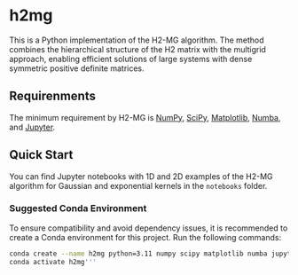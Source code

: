 # h2mg
This is a Python implementation of the H2-MG algorithm. The method combines the hierarchical structure of the H2 matrix with the multigrid approach, enabling efficient solutions of large systems with dense symmetric positive definite matrices.
## Requirenments

The minimum requirement by H2-MG is [NumPy](http://www.numpy.org/), [SciPy](https://www.scipy.org/), [Matplotlib](http://matplotlib.org/), [Numba](https://numba.pydata.org), and [Jupyter](https://jupyter.org).

## Quick Start

You can find Jupyter notebooks with 1D and 2D examples of the H2-MG algorithm for Gaussian and exponential kernels in the `notebooks` folder.

### Suggested Conda Environment

To ensure compatibility and avoid dependency issues, it is recommended to create a Conda environment for this project. Run the following commands:

```bash
conda create --name h2mg python=3.11 numpy scipy matplotlib numba jupyter -c conda-forge -y
conda activate h2mg'''
